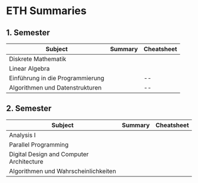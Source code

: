 # ETH Summaries

## 1. Semester

Subject | Summary | Cheatsheet
------ | ------ | ------
Diskrete Mathematik | |
Linear Algebra | |
Einführung in die Programmierung | | --
Algorithmen und Datenstrukturen | | --

## 2. Semester

Subject | Summary | Cheatsheet
------ | ------ | ------
Analysis I | |
Parallel Programming | |
Digital Design and Computer Architecture | |
Algorithmen und Wahrscheinlichkeiten | |
